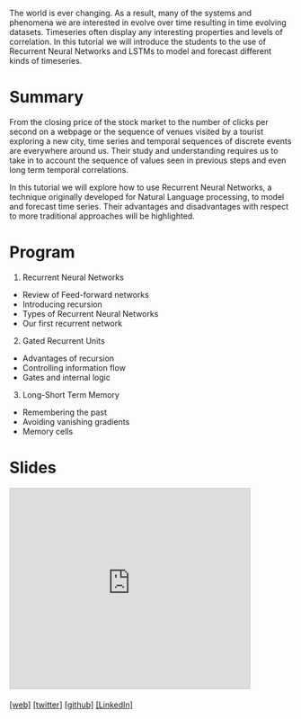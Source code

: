 The world is ever changing. As a result, many of the systems and phenomena we are interested in evolve over time resulting in time evolving datasets. Timeseries often display any interesting properties and levels of correlation.  In this tutorial we will introduce the students to the use of Recurrent Neural Networks and LSTMs to model and forecast different kinds of timeseries.

# Summary

From the closing price of the stock market to the number of clicks per second on a webpage or the sequence of venues visited by a tourist exploring a new city, time series and temporal sequences of discrete events are everywhere around us. Their study and understanding requires us to take in to account the sequence of values seen in previous steps and even long term temporal correlations.

In this tutorial we will explore how to use Recurrent Neural Networks, a technique originally developed for Natural Language processing, to model and forecast time series. Their advantages and disadvantages with respect to more traditional approaches will be highlighted.

# Program

1. Recurrent Neural Networks
* Review of Feed-forward networks
* Introducing recursion
* Types of Recurrent Neural Networks
* Our first recurrent network

2. Gated Recurrent Units
* Advantages of recursion
* Controlling information flow
* Gates and internal logic

3. Long-Short Term Memory
* Remembering the past
* Avoiding vanishing gradients
* Memory cells

# Slides

<iframe src="https://www.slideshare.net/slideshow/embed_code/key/pfBbL7jBDAwcr6" width="427" height="356" frameborder="0" marginwidth="0" marginheight="0" scrolling="no" style="border:1px solid #CCC; border-width:1px; margin-bottom:5px; max-width: 100%;" allowfullscreen> </iframe>

[[web]](http://www.bgoncalves.com) [[twitter]](https://twitter.com/bgoncalves) [[github]](http://github.com/bmtgoncalves/) [[LinkedIn]](https://www.linkedin.com/in/bmtgoncalves/)